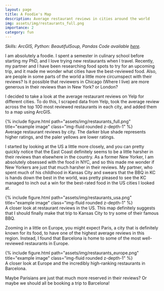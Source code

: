 ```yaml
---
layout: page
title: A Foodie's Map
description: Average restaurant reviews in cities around the world
img: assets/img/restaurants_full.png
importance: 2
category: fun
---
```


<em> Skills: ArcGIS, Python: BeautifulSoup, Pandas </em>
<em> Code available <a href="https://github.com/mayamkay/portfolio/tree/main">here</a>. </em>

I am absolutely a foodie. I spent a semester in culinary school before starting my PhD, and I love trying new restaurants when I travel. Recently, my partner and I have been researching food spots to try for an upcoming trip, and it made me wonder what cities have the best-reviewed food. Also, are people in some parts of the world a little more circumspect with their reviews? Is it possible that reviewers in Chicago (Where I live) are more generous in their reviews than in New York? or London?

I decided to take a look at the average restaurant reviews on Yelp for different cities. To do this, I scraped data from Yelp, took the average review across the top 100 most reviewed restaurants in each city, and added them to a map using ArcGIS.

<div class="row">
    <div class="col-sm mt-3 mt-md-0">
        {% include figure.html path="assets/img/restaurants_full.png" title="example image" class="img-fluid rounded z-depth-1" %}
    </div>
</div>
<div class="caption">
    Average restaurant reviews by city. The darker blue shade represents higher ratings, and the paler yellows are lower ratings. 
</div>

I started by looking at the US a little more closely, and you can pretty quickly notice that the East Coast definitely seems to be a little harsher in their reviews than elsewhere in the country. As a former New Yorker, I am absolutely obsessed with the food in NYC, and so this made me wonder if New Yorkers are just that much harsher in their reviews. My partner, who spent much of his childhood in Kansas City and swears that the BBQ in KC is hands down the best in the world, was pretty pleased to see the KC managed to inch out a win for the best-rated food in the US cities I looked at. 
<div class="row">
    <div class="col-sm mt-3 mt-md-0">
        {% include figure.html path="assets/img/restaurants_usa.png" title="example image" class="img-fluid rounded z-depth-1" %}
    </div>
</div>
<div class="caption">
    A closer look at restaurant reviews in the US. This map definitely suggests that I should finally make that trip to Kansas City to try some of their famous BBQ.
</div>

Zooming in a little on Europe, you might expect Paris, a city that is definitely known for its food, to have one of the highest average reviews in this region. Instead, I found that Barcelona is home to some of the most well-reviewed restaurants in Europe.

<div class="row">
    <div class="col-sm mt-3 mt-md-0">
        {% include figure.html path="assets/img/restaurants_europe.png" title="example image" class="img-fluid rounded z-depth-1" %}
    </div>
</div>
<div class="caption">
    A closer look at Europe and the incredibly high-ranking restaurants in Barcelona. 
</div>

Maybe Parisians are just that much more reserved in their reviews? Or maybe we should all be booking a trip to Barcelona!


